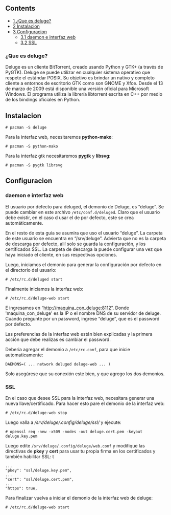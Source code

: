 ## Contents

*   [1 ¿Que es deluge?](#.C2.BFQue_es_deluge.3F)
*   [2 Instalacion](#Instalacion)
*   [3 Configuracion](#Configuracion)
    *   [3.1 daemon e interfaz web](#daemon_e_interfaz_web)
    *   [3.2 SSL](#SSL)

### ¿Que es deluge?

Deluge es un cliente BitTorrent, creado usando Python y GTK+ (a través de PyGTK). Deluge se puede utilizar en cualquier sistema operativo que respete el estándar POSIX. Su objetivo es brindar un nativo y completo cliente a entornos de escritorio GTK como son GNOME y Xfce. Desde el 13 de marzo de 2009 está disponible una versión oficial para Microsoft Windows. El programa utiliza la librería libtorrent escrita en C++ por medio de los bindings oficiales en Python.

## Instalacion

```
# pacman -S deluge

```

Para la interfaz web, necesitaremos **python-mako**:

```
# pacman -S python-mako

```

Para la interfaz gtk necesitaremos **pygtk** y **libsvg**:

```
# pacman -S pygtk librsvg

```

## Configuracion

### daemon e interfaz web

El usuario por defecto para deluged, el demonio de Deluge, es “deluge”. Se puede cambiar en este archivo `/etc/conf.d/deluged`. Claro que el usuario debe existir, en el caso d usar el de por defecto, este se crea automáticamente.

En el resto de esta guia se asumira que uso el usuario “deluge”. La carpeta de este usuario se encuentra en “/srv/deluge”. Advierta que no es la carpeta de descarga por defecto, allí solo se guarda la configuración, y los certificados SSL. La carpeta de descarga la puede configurar una vez que haya iniciado el cliente, en sus respectivas opciones.

Luego, iniciamos el demonio para generar la configuración por defecto en el directorio del usuario:

```
# /etc/rc.d/deluged start

```

Finalmente iniciamos la interfaz web:

```
# /etc/rc.d/deluge-web start

```

E ingresamos en “[http://maquina_con_deluge:8112”](http://maquina_con_deluge:8112”). Donde 'maquina_con_deluge' es la IP o el nombre DNS de su servidor de deluge. Cuando pregunte por un password, ingrese “deluge”, que es el password por defecto.

Las preferencias de la interfaz web están bien explicadas y la primera acción que debe realizas es cambiar el password.

Deberia agregar el demonio a `/etc/rc.conf`, para que inicie automaticamente:

```
DAEMONS=( ... network deluged deluge-web ... )

```

Solo asegúrese que su conexión este bien, y que agrego los dos demonios.

### SSL

En el caso que desee SSL para la interfaz web, necesitara generar una nueva llave/certificado. Para hacer esto pare el demonio de la interfaz web:

```
# /etc/rc.d/deluge-web stop

```

Luego valla a */srv/deluge/.config/deluge/ssl/* y ejecute:

```
# openssl req -new -x509 -nodes -out deluge.cert.pem -keyout deluge.key.pem

```

Luego edite `/srv/deluge/.config/deluge/web.conf` y modifique las directivas de **pkey** y **cert** para usar tu propia firma en los certificados y también habilitar SSL: t

```
...
"pkey": "ssl/deluge.key.pem",
...
"cert": "ssl/deluge.cert.pem",
...
"https": true,

```

Para finalizar vuelva a iniciar el demonio de la interfaz web de deluge:

```
# /etc/rc.d/deluge-web start

```
